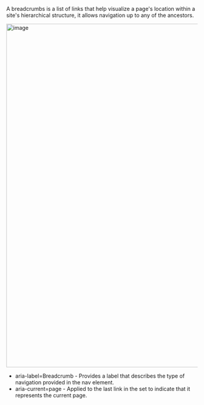 A breadcrumbs is a list of links that help visualize a page's location within a site's hierarchical structure, it allows navigation up to any of the ancestors.

<img width="904" alt="image" src="https://github.com/user-attachments/assets/a614513a-b8f8-4a6c-980b-ae6f81c57f34">

<ul>
<li>aria-label=Breadcrumb - Provides a label that describes the type of navigation provided in the nav element.
<li>aria-current=page - Applied to the last link in the set to indicate that it represents the current page.
</ul>
